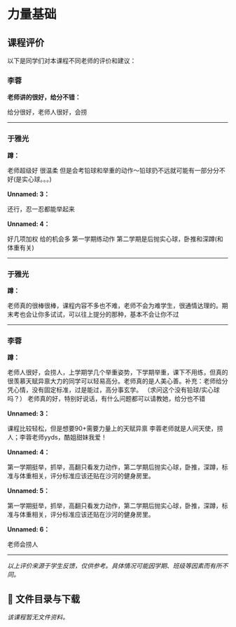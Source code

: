 # 力量基础

## 课程评价

以下是同学们对本课程不同老师的评价和建议：

### 李蓉

**老师讲的很好，给分不错：**

给分很好，老师人很好，会捞

---

### 于雅光

**蹲：**

老师超级好 很温柔 但是会考铅球和举重的动作～铅球扔不远就可能有一部分分不好(是实心球。。。)

**Unnamed: 3：**

还行，忍一忍都能举起来

**Unnamed: 4：**

好几项加权 给的机会多 第一学期练动作 第二学期是后抛实心球，卧推和深蹲(和体重有关)

---

### 于雅光

**蹲：**

老师真的很棒很棒，课程内容不多也不难，老师不会为难学生，很通情达理的。期末考也会让你多试试，可以往上提分的那种，基本不会让你不过

---

### 李蓉

**蹲：**

老师人很好，会捞人，上学期学几个举重姿势，下学期举重，课下不用练，但真的很羡慕天赋异禀大力的同学可以轻易高分。老师真的是人美心善。补充：老师给分凭心情，没有固定标准，过是能过，高分事玄学。  （求问这个没有铅球/实心球吗？） 老师真的好，特别好说话，有什么问题都可以请教她，给分也不错

**Unnamed: 3：**

课程比较轻松，但是想要90+需要力量上的天赋异禀  李蓉老师就是人间天使，捞人；李蓉老师yyds，酷姐甜妹我爱！

**Unnamed: 4：**

第一学期挺举，抓举，高翻只看发力动作，第二学期后抛实心球，卧推，深蹲，标准与体重相关，评分标准应该还贴在沙河的健身房里。

**Unnamed: 5：**

第一学期挺举，抓举，高翻只看发力动作，第二学期后抛实心球，卧推，深蹲，标准与体重相关，评分标准应该还贴在沙河的健身房里。

**Unnamed: 6：**

老师会捞人

---

*以上评价来源于学生反馈，仅供参考。具体情况可能因学期、班级等因素而有所不同。*
## 📄 文件目录与下载

_该课程暂无文件资料。_
